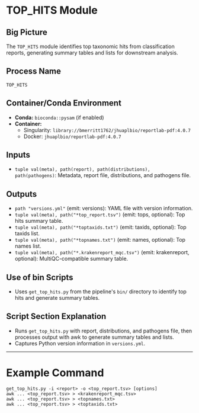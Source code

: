 # TOP_HITS Module

## Big Picture
The `TOP_HITS` module identifies top taxonomic hits from classification reports, generating summary tables and lists for downstream analysis.

## Process Name
`TOP_HITS`

## Container/Conda Environment
- **Conda:** `bioconda::pysam` (if enabled)
- **Container:**
  - Singularity: `library://bmerritt1762/jhuaplbio/reportlab-pdf:4.0.7`
  - Docker: `jhuaplbio/reportlab-pdf:4.0.7`

## Inputs
- `tuple val(meta), path(report), path(distributions), path(pathogens)`: Metadata, report file, distributions, and pathogens file.

## Outputs
- `path "versions.yml"` (emit: versions): YAML file with version information.
- `tuple val(meta), path("*top_report.tsv")` (emit: tops, optional): Top hits summary table.
- `tuple val(meta), path("*toptaxids.txt")` (emit: taxids, optional): Top taxids list.
- `tuple val(meta), path("*topnames.txt")` (emit: names, optional): Top names list.
- `tuple val(meta), path("*.krakenreport_mqc.tsv")` (emit: krakenreport, optional): MultiQC-compatible summary table.

## Use of bin Scripts
- Uses `get_top_hits.py` from the pipeline's `bin/` directory to identify top hits and generate summary tables.

## Script Section Explanation
- Runs `get_top_hits.py` with report, distributions, and pathogens file, then processes output with awk to generate summary tables and lists.
- Captures Python version information in `versions.yml`.

---

# Example Command
```
get_top_hits.py -i <report> -o <top_report.tsv> [options]
awk ... <top_report.tsv> > <krakenreport_mqc.tsv>
awk ... <top_report.tsv> > <topnames.txt>
awk ... <top_report.tsv> > <toptaxids.txt>
```
